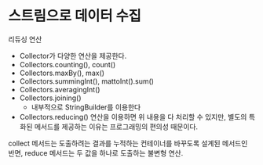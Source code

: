 # 스트림으로 데이터 수집
리듀싱 연산
- Collector가 다양한 연산을 제공한다. 
- Collectors.counting(), count()
- Collectors.maxBy(), max()
- Collectors.summingInt(), mattoInt().sum()
- Collectors.averagingInt()
- Collectors.joining()
   - 내부적으로 StringBuilder를 이용한다
- Collectors.reducing() 연산을 이용하면 위 내용을 다 처리할 수 있지만, 별도의 특화된 메서드를 제공하는 이유는 프로그래밍의 편의성 때문이다. 

collect 메서드는 도출하려는 결과를 누적하는 컨테이너를 바꾸도록 설계된 메서드인 반면, reduce 메서드는 두 값을 하나로 도출하는 불변형 연산. 